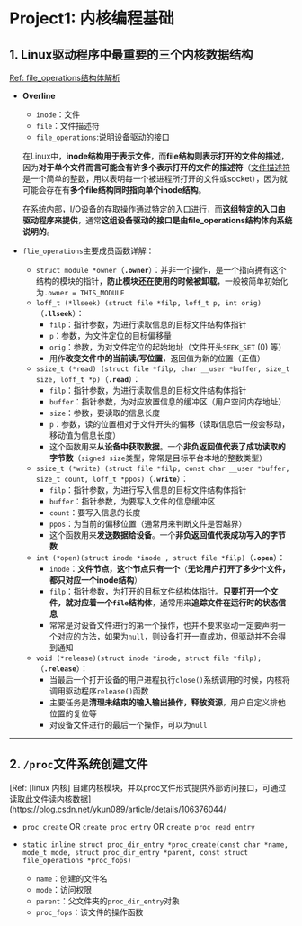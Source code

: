 # Project1: 内核编程基础



## 1. Linux驱动程序中最重要的三个内核数据结构

[Ref: file_operations结构体解析](http://blog.chinaunix.net/uid-25100840-id-304208.html)

- **Overline**

  - `inode`：文件
  - `file`：文件描述符
  - `file_operations`:说明设备驱动的接口

  在Linux中，**inode结构用于表示文件**，而**file结构则表示打开的文件的描述**，因为**对于单个文件而言可能会有许多个表示打开的文件的描述符**（[文件描述符](https://blog.csdn.net/guzizai2007/article/details/84652616)是一个简单的整数，用以表明每一个被进程所打开的文件或socket），因为就可能会存在有**多个file结构同时指向单个inode结构**。

  在系统内部，I/O设备的存取操作通过特定的入口进行，而**这组特定的入口由驱动程序来提供**，通常**这组设备驱动的接口是由file_operations结构体向系统说明的**。

- `flie_operations`主要成员函数详解：
  -  `struct module *owner`（**`.owner`**）：并非一个操作，是一个指向拥有这个结构的模块的指针，**防止模块还在使用的时候被卸载**，一般被简单初始化为`.owner = THIS_MODULE`
  - `loff_t (*llseek) (struct file *filp, loff_t p, int orig)`（**`.llseek`**）：
    - `filp`：指针参数，为进行读取信息的目标文件结构体指针
    - `p`：参数，为文件定位的目标偏移量
    - `orig`：参数，为对文件定位的起始地址（文件开头`SEEK_SET` (0) 等）
    - 用作**改变文件中的当前读/写位置**，返回值为新的位置（正值）
  - `ssize_t (*read) (struct file *filp, char __user *buffer, size_t size, loff_t *p)`（**`.read`**）：
    - `filp`：指针参数，为进行读取信息的目标文件结构体指针
    - `buffer`：指针参数，为对应放置信息的缓冲区（用户空间内存地址）
    - `size`：参数，要读取的信息长度
    - `p`：参数，读的位置相对于文件开头的偏移（读取信息后一般会移动，移动值为信息长度）
    - 这个函数用来**从设备中获取数据**。一个**非负返回值代表了成功读取的字节数**（`signed size`类型，常常是目标平台本地的整数类型）
  - `ssize_t (*write) (struct file *filp, const char __user *buffer, size_t count, loff_t *ppos)`（**`.write`**）：
    - `filp`：指针参数，为进行写入信息的目标文件结构体指针
    - `buffer`：指针参数，为要写入文件的信息缓冲区
    - `count`：要写入信息的长度
    - `ppos`：为当前的偏移位置（通常用来判断文件是否越界）
    - 这个函数用来**发送数据给设备**。一个**非负返回值代表成功写入的字节数**
  - `int (*open)(struct inode *inode , struct file *filp)`（**`.open`**）：
    - `inode`：**文件节点，这个节点只有一个**（**无论用户打开了多少个文件，都只对应一个inode结构**）
    - `filp`：指针参数，为打开的目标文件结构体指针。**只要打开一个文件，就对应着一个`file`结构体**，通常用来**追踪文件在运行时的状态信息**
    - 常常是对设备文件进行的第一个操作，也并不要求驱动一定要声明一个对应的方法，如果为`null`，则设备打开一直成功，但驱动并不会得到通知
  - `void (*release)(struct inode *inode, struct file *filp);`（**`.release`**）：
    - 当最后一个打开设备的用户进程执行`close()`系统调用的时候，内核将调用驱动程序`release()`函数
    - 主要任务是**清理未结束的输入输出操作，释放资源**，用户自定义排他位置的复位等
    - 对设备文件进行的最后一个操作，可以为`null`

--------------



## 2. `/proc`文件系统创建文件

[Ref: [linux 内核] 自建内核模块，并以proc文件形式提供外部访问接口，可通过读取此文件读内核数据](https://blog.csdn.net/ykun089/article/details/106376044/

- `proc_create` OR `create_proc_entry` OR `create_proc_read_entry`

- `static inline struct proc_dir_entry *proc_create(const char *name, mode_t mode, struct proc_dir_entry *parent, const struct file_operations *proc_fops)`
  - `name`：创建的文件名
  - `mode`：访问权限
  - `parent`：父文件夹的`proc_dir_entry`对象
  - `proc_fops`：该文件的操作函数